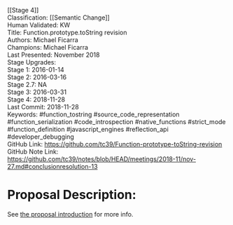 [[Stage 4]]<br>Classification: [[Semantic Change]] <br>Human Validated: KW<br>Title: Function.prototype.toString revision<br>Authors: Michael Ficarra<br>Champions: Michael Ficarra<br>Last Presented: November 2018<br>Stage Upgrades:<br>Stage 1: 2016-01-14  
Stage 2: 2016-03-16  
Stage 2.7: NA  
Stage 3: 2016-03-31  
Stage 4: 2018-11-28<br>Last Commit: 2018-11-28<br>Keywords: #function_tostring #source_code_representation #function_serialization #code_introspection #native_functions #strict_mode #function_definition #javascript_engines #reflection_api #developer_debugging<br>GitHub Link: https://github.com/tc39/Function-prototype-toString-revision <br>GitHub Note Link: https://github.com/tc39/notes/blob/HEAD/meetings/2018-11/nov-27.md#conclusionresolution-13
# Proposal Description:
See [the proposal introduction](http://tc39.github.io/Function-prototype-toString-revision) for more info.
<br>